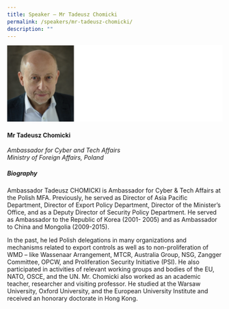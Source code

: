 ```yaml
---
title: Speaker – Mr Tadeusz Chomicki
permalink: /speakers/mr-tadeusz-chomicki/
description: ""
---
```

![](/images/2023%20Speakers/tadeusz%20chomicki.png)
#### **Mr Tadeusz Chomicki**

*Ambassador for Cyber and Tech Affairs <br>
Ministry of Foreign Affairs, Poland*


##### **Biography**
Ambassador Tadeusz CHOMICKI is Ambassador for Cyber &amp; Tech Affairs at the Polish MFA. Previously, he served as Director of Asia Pacific Department, Director of Export Policy Department, Director of the Minister’s Office, and as a Deputy Director of Security Policy Department. He served as Ambassador to the Republic of Korea (2001- 2005) and as Ambassador to China and Mongolia (2009-2015). 

In the past, he led Polish delegations in many organizations and mechanisms related to export controls as well as to non-proliferation of WMD – like Wassenaar Arrangement, MTCR, Australia Group, NSG, Zangger Committee, OPCW, and Proliferation Security Initiative (PSI). He also participated in activities of relevant working groups and bodies of the EU, NATO, OSCE, and the UN.  Mr. Chomicki also worked as an academic teacher, researcher and visiting professor. He studied at the Warsaw University, Oxford University, and the European University Institute and received an honorary doctorate in Hong Kong.
